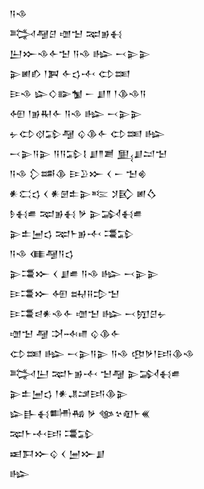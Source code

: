 <div class='block'>
<div class='line'>𒀀𒈾</div>
<div class='line'>𒅋𒆷𒆪 𒌝𒈠 𒉈𒂊𒈬</div>
<div class='line'>𒌨𒁍𒈾𒅆𒈠 𒀀𒈾 𒈗 𒁁𒉌𒉌</div>
<div class='line'>𒉌𒅖𒁓 𒁹𒀉 𒅆𒌓𒋾 𒌌𒌅</div>
<div class='line'>𒄿𒈾 𒇽𒄭𒅔𒁯 𒀸 𒋗𒈫 𒁹𒆠𒈾𒀀</div>
<div class='line'>𒅇 𒁹𒂊𒊑𒅆 𒀀𒈾 𒈗 𒁁𒉌𒉌</div>
<div class='line'>𒉡𒌌𒋼𒁉𒆷 𒌒𒆠𒅆 𒌌𒌅 𒈗</div>
<div class='line'>𒁁𒉌𒀀𒉌 𒀀𒀀𒁉𒋙 𒋗𒈫𒋢 𒅅𒋗𒁺𒈠</div>
<div class='line'>𒀀𒈾 𒁷𒌁𒆠 𒄿𒊒𒁍 𒌋 𒀸 𒈠𒄯</div>
<div class='line'>𒀭𒀫𒌓 𒌋 𒀭𒇡𒉺𒉌𒌈 𒋡𒃼 𒅖𒋝</div>
<div class='line'>𒊩𒈬𒌑 𒉈𒂊𒈬 𒃻 𒉌𒋆𒈬𒌑</div>
<div class='line'>𒉌𒉺𒅁𒌓 𒉈𒈨𒂊𒋾 𒃮𒁉</div>
<div class='line'>𒀀𒈾 𒈪𒆷𒀀𒌓</div>
<div class='line'>𒉌𒃮𒁍 𒌋 𒋗𒌑 𒀀𒈾 𒈗 𒁁𒉌𒉌</div>
<div class='line'>𒄿𒃮𒁍 𒅇 𒊻𒍝𒄠𒈠</div>
<div class='line'>𒄿𒃮𒁀𒀭𒈾𒅆 𒌝𒈠 𒈗 𒁁𒂖𒆪𒉡</div>
<div class='line'>𒌝𒈠 𒆷 𒋫𒁄𒈛 𒌒𒆠𒅆</div>
<div class='line'>𒌌𒌅 𒈗 𒁁𒉌𒀀𒉌 𒀀𒈾 𒂦𒃻𒁹𒅀𒆠𒈾</div>
<div class='line'>𒅋𒌨 𒉈𒈨𒂊𒋾 𒈠𒆷 𒉌𒋆𒈬𒌑</div>
<div class='line'>𒉌𒉺𒅁𒌓 𒁹𒀭𒂗𒁼𒅀𒆠𒉌</div>
<div class='line'>𒇽𒃲𒈬𒌦𒄀 𒃻 𒀲𒆳𒊏𒈨𒌍</div>
<div class='line'>𒉈𒈨𒋾𒅀 𒃮𒁉</div>
<div class='line'>𒀜𒁕𒁍𒌒 𒌋 𒅁𒁍𒋗</div>
<div class='line'>𒈗</div>
</div>